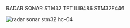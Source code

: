 RADAR SONAR STM32 TFT ILI9486 STM32F446

![radar sonar stm32 hc-04](https://github.com/offpic/RADAR-SONAR-STM32-TFT-ILI9486-STM32F446/assets/31142397/7264610a-2b4f-4574-9416-dabc2081caf1)
